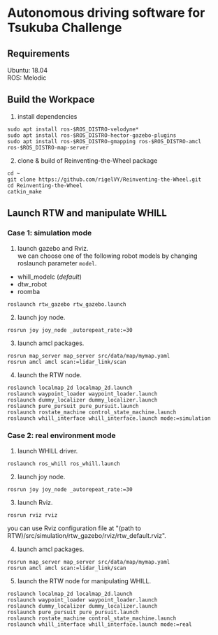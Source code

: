 # Autonomous driving software for Tsukuba Challenge

## Requirements
Ubuntu: 18.04  
ROS: Melodic

## Build the Workpace
1. install dependencies
```
sudo apt install ros-$ROS_DISTRO-velodyne*
sudo apt install ros-$ROS_DISTRO-hector-gazebo-plugins
sudo apt install ros-$ROS_DISTRO-gmapping ros-$ROS_DISTRO-amcl ros-$ROS_DISTRO-map-server 
```

2. clone & build of Reinventing-the-Wheel package
```
cd ~
git clone https://github.com/rigelVY/Reinventing-the-Wheel.git
cd Reinventing-the-Wheel
catkin_make
```

## Launch RTW and manipulate WHILL

### Case 1: simulation mode
1. launch gazebo and Rviz.  
we can choose one of the following robot models by changing roslaunch parameter `model`.
- whill_modelc (*default*)
- dtw_robot
- roomba
```
roslaunch rtw_gazebo rtw_gazebo.launch
```

2. launch joy node.
```
rosrun joy joy_node _autorepeat_rate:=30
```

3. launch amcl packages.
```
rosrun map_server map_server src/data/map/mymap.yaml
rosrun amcl amcl scan:=lidar_link/scan
```

4. launch the RTW node.
```
roslaunch localmap_2d localmap_2d.launch
roslaunch waypoint_loader waypoint_loader.launch
roslaunch dummy_localizer dummy_localizer.launch
roslaunch pure_pursuit pure_pursuit.launch
roslaunch rostate_machine control_state_machine.launch
roslaunch whill_interface whill_interface.launch mode:=simulation
```

### Case 2: real environment mode
1. launch WHILL driver.
```
roslaunch ros_whill ros_whill.launch
```

2. launch joy node.
```
rosrun joy joy_node _autorepeat_rate:=30
```

3. launch Rviz.
```
rosrun rviz rviz
```
you can use Rviz configuration file at "(path to RTW)/src/simulation/rtw_gazebo/rviz/rtw_default.rviz".

4. launch amcl packages.
```
rosrun map_server map_server src/data/map/mymap.yaml
rosrun amcl amcl scan:=lidar_link/scan
```

5. launch the RTW node for manipulating WHILL.
```
roslaunch localmap_2d localmap_2d.launch
roslaunch waypoint_loader waypoint_loader.launch
roslaunch dummy_localizer dummy_localizer.launch
roslaunch pure_pursuit pure_pursuit.launch
roslaunch rostate_machine control_state_machine.launch
roslaunch whill_interface whill_interface.launch mode:=real
```
